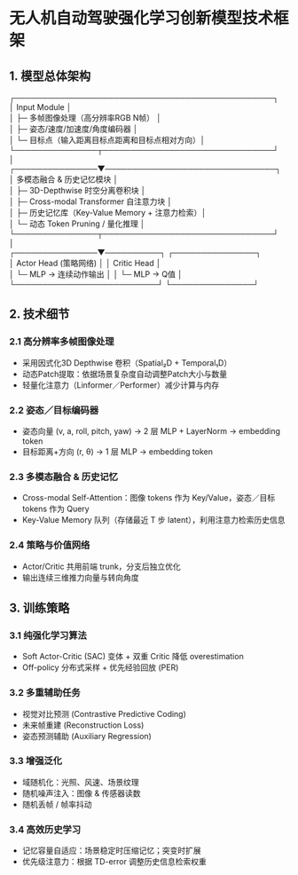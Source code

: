 # 无人机自动驾驶强化学习创新模型技术框架

## 1. 模型总体架构
┌───────────────────────────────────────────────┐  
│  Input Module                                 │  
│ ├─ 多帧图像处理（高分辨率RGB N帧）            │  
│ ├─ 姿态/速度/加速度/角度编码器               │  
│ └─ 目标点（输入距离目标点距离和目标点相对方向）│  
└───────────────┬───────────────────────────────┘  
                │  
┌───────────────▼───────────────────────────────┐  
│  多模态融合 & 历史记忆模块                     │  
│ ├─ 3D-Depthwise 时空分离卷积块                 │  
│ ├─ Cross-modal Transformer 自注意力块         │  
│ ├─ 历史记忆库（Key-Value Memory + 注意力检索）│  
│ └─ 动态 Token Pruning / 量化推理               │  
└───────────────┬───────────────────────────────┘  
                │  
┌───────────────▼──────────┐   ┌───────────────┐  
│  Actor Head (策略网络)     │   │  Critic Head  │  
│  └─ MLP → 连续动作输出    │   │  └─ MLP → Q值 │  
└──────────────────────────┘   └───────────────┘  

## 2. 技术细节

### 2.1 高分辨率多帧图像处理
- 采用因式化3D Depthwise 卷积（Spatial₂D + Temporal₁D）
- 动态Patch提取：依据场景复杂度自动调整Patch大小与数量
- 轻量化注意力（Linformer／Performer）减少计算与内存

### 2.2 姿态／目标编码器
- 姿态向量 (v, a, roll, pitch, yaw) → 2 层 MLP + LayerNorm → embedding token
- 目标距离+方向 (r, θ) → 1 层 MLP → embedding token

### 2.3 多模态融合 & 历史记忆
- Cross-modal Self-Attention：图像 tokens 作为 Key/Value，姿态／目标 tokens 作为 Query
- Key-Value Memory 队列（存储最近 T 步 latent），利用注意力检索历史信息

### 2.4 策略与价值网络
- Actor/Critic 共用前端 trunk，分支后独立优化
- 输出连续三维推力向量与转向角度

## 3. 训练策略

### 3.1 纯强化学习算法
- Soft Actor-Critic (SAC) 变体 + 双重 Critic 降低 overestimation
- Off-policy 分布式采样 + 优先经验回放 (PER)

### 3.2 多重辅助任务
- 视觉对比预测 (Contrastive Predictive Coding)
- 未来帧重建 (Reconstruction Loss)
- 姿态预测辅助 (Auxiliary Regression)

### 3.3 增强泛化
- 域随机化：光照、风速、场景纹理
- 随机噪声注入：图像 & 传感器读数
- 随机丢帧 / 帧率抖动

### 3.4 高效历史学习
- 记忆容量自适应：场景稳定时压缩记忆；突变时扩展
- 优先级注意力：根据 TD-error 调整历史信息检索权重
